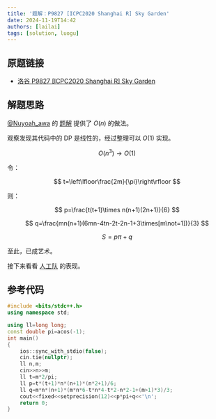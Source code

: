 ```yaml
---
title: '题解：P9827 [ICPC2020 Shanghai R] Sky Garden'
date: 2024-11-19T14:42
authors: [lailai]
tags: [solution, luogu]
---
```


## 原题链接

- [洛谷 P9827 [ICPC2020 Shanghai R] Sky Garden](https://www.luogu.com.cn/problem/P9827)

<!-- truncate -->

## 解题思路

[@Nuyoah_awa](https://www.luogu.com.cn/user/551108) 的 [题解](https://www.luogu.com.cn/article/ucxonbjp) 提供了 $O(n)$ 的做法。

观察发现其代码中的 DP 是线性的，经过整理可以 $O(1)$ 实现。

$$
O(n^3)\to O(1)
$$

令：

$$
t=\left\lfloor\frac{2m}{\pi}\right\rfloor
$$

则：

$$
p=\frac{t(t+1)\times n(n+1)(2n+1)}{6}
$$

$$
q=\frac{mn(n+1)(6mn-4tn-2t-2n-1+3\times[m\not=1])}{3}
$$

$$
S=p\pi+q
$$

至此，已成艺术。

接下来看看 [人工队](https://www.luogu.com.cn/article/xcv1fnch) 的表现。

## 参考代码

```cpp
#include <bits/stdc++.h>
using namespace std;

using ll=long long;
const double pi=acos(-1);
int main()
{
	ios::sync_with_stdio(false);
	cin.tie(nullptr);
	ll n,m;
	cin>>n>>m;
	ll t=m*2/pi;
	ll p=t*(t+1)*n*(n+1)*(n*2+1)/6;
	ll q=m*n*(n+1)*(m*n*6-t*n*4-t*2-n*2-1+(m>1)*3)/3;
	cout<<fixed<<setprecision(12)<<p*pi+q<<'\n';
	return 0;
}
```
